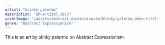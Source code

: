 ```yaml
---
artist: "blinky palermo"
description: "ohne-titel-1977"
coverImage: "/assets/abstract-expressionism/blinky-palermo_ohne-titel-1977.jpg"
genre: "Abstract Expressionism"
---
```

This is an art by blinky palermo on Abstract Expressionism

